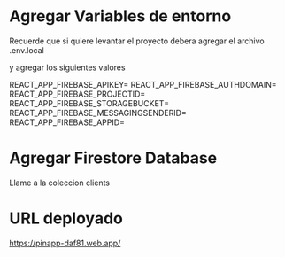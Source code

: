 # Agregar Variables de entorno

Recuerde que si quiere levantar el proyecto
debera agregar el archivo .env.local

y agregar los siguientes valores


REACT_APP_FIREBASE_APIKEY= 
REACT_APP_FIREBASE_AUTHDOMAIN= 
REACT_APP_FIREBASE_PROJECTID=
REACT_APP_FIREBASE_STORAGEBUCKET= 
REACT_APP_FIREBASE_MESSAGINGSENDERID= 
REACT_APP_FIREBASE_APPID= 

# Agregar Firestore Database

Llame a la coleccion clients

# URL deployado

https://pinapp-daf81.web.app/


